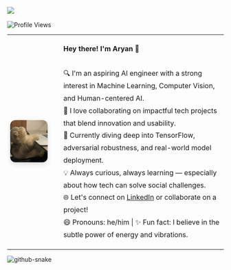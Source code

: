 ![](https://komarev.com/ghpvc/?username=aryy8)
 <!-- Profile View Counter -->
<p align="left">
  <img src="https://komarev.com/ghpvc/?username=aryy8" alt="Profile Views"/>
</p>

<!-- About Me Section with Image -->
<div align="center">
  <table>
    <tr>
      <td>
        <img src="IMG_3161.jpg" alt="My profile image" width="250" style="border-radius: 12px; box-shadow: 0 4px 12px rgba(0,0,0,0.15);"/>
      </td>
      <td style="padding-left: 30px;">
        <p align="left" style="font-size: 16px; line-height: 1.8;">
          <strong>Hey there! I'm Aryan 👋</strong><br/><br/>
          🔍 I'm an aspiring AI engineer with a strong interest in Machine Learning, Computer Vision, and Human-centered AI.<br/>
          🤝 I love collaborating on impactful tech projects that blend innovation and usability.<br/>
          🚀 Currently diving deep into TensorFlow, adversarial robustness, and real-world model deployment.<br/>
          💡 Always curious, always learning — especially about how tech can solve social challenges.<br/>
          🌐 Let's connect on <a href="https://www.linkedin.com/in/aryy8" target="_blank">LinkedIn</a> or collaborate on a project!<br/>
          😄 Pronouns: he/him | ✨ Fun fact: I believe in the subtle power of energy and vibrations.
        </p>
      </td>
    </tr>
  </table>
</div>




<!---
aryy8/aryy8 is a ✨ special ✨ repository because its `README.md` (this file) appears on your GitHub profile.
You can click the Preview link to take a look at your changes.
--->
<picture>
  <source media="(prefers-color-scheme: dark)" srcset="https://raw.githubusercontent.com/aryy8/aryy8/output/github-snake-dark.svg" />
  <source media="(prefers-color-scheme: light)" srcset="https://raw.githubusercontent.com/aryy8/aryy8/output/github-snake.svg" />
  <img alt="github-snake" src="https://raw.githubusercontent.com/tobiasmeyhoefer/tobiasmeyhoefer/output/github-snake.svg" />
</picture>
